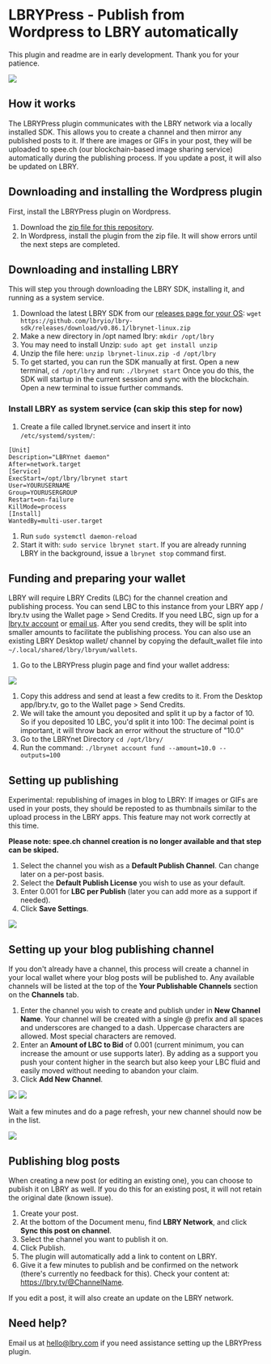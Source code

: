 # LBRYPress - Publish from Wordpress to LBRY automatically

This plugin and readme are in early development. Thank you for your patience.

![](https://spee.ch/c/lbry-press-cover.jpg)

## How it works
The LBRYPress plugin communicates with the LBRY network via a locally installed SDK. This allows you to create a channel and then mirror any published posts to it. If there are images or GIFs in your post, they will be uploaded to spee.ch (our blockchain-based image sharing service) automatically during the publishing process. If you update a post, it will also be updated on LBRY. 

## Downloading and installing the Wordpress plugin
First, install the LBRYPress plugin on Wordpress. 

1) Download the [zip file for this repository](https://github.com/lbryio/lbrypress/archive/master.zip).
1) In Wordpress, install the plugin from the zip file. It will show errors until the next steps are completed.

## Downloading and installing LBRY
This will step you through downloading the LBRY SDK, installing it, and running as a system service. 

1) Download the latest LBRY SDK from our [releases page for your OS](https://github.com/lbryio/lbry-sdk/releases):  `wget https://github.com/lbryio/lbry-sdk/releases/download/v0.86.1/lbrynet-linux.zip`
1) Make a new directory in /opt named lbry: `mkdir /opt/lbry`
1) You may need to install Unzip: `sudo apt get install unzip` 
1) Unzip the file here: `unzip lbrynet-linux.zip -d /opt/lbry`
1) To get started, you can run the SDK manually at first. Open a new terminal, `cd /opt/lbry` and run: `./lbrynet start`
Once you do this, the SDK will startup in the current session and sync with the blockchain. Open a new terminal to issue further commands.

### Install LBRY as system service (can skip this step for now)
1) Create a file called lbrynet.service and insert it into `/etc/systemd/system/`:
```
[Unit]
Description="LBRYnet daemon"
After=network.target
[Service]
ExecStart=/opt/lbry/lbrynet start
User=YOURUSERNAME
Group=YOURUSERGROUP
Restart=on-failure
KillMode=process
[Install]
WantedBy=multi-user.target
```

1) Run `sudo systemctl daemon-reload`
1) Start it with: `sudo service lbrynet start`. If you are already running LBRY in the background, issue a `lbrynet stop` command first.

## Funding and preparing your wallet
LBRY will require LBRY Credits (LBC) for the channel creation and publishing process. You can send LBC to this instance from your LBRY app / lbry.tv using the Wallet page > Send Credits. If you need LBC, sign up for a [lbry.tv account](https://lbry.tv) or [email us](mailto:hello@lbry.com). After you send credits, they will be split into smaller amounts to facilitate the publishing process. You can also use an existing LBRY Desktop wallet/ channel by copying the default_wallet file into `~/.local/shared/lbry/lbryum/wallets`. 

1) Go to the LBRYPress plugin page and find your wallet address:

![](/admin/images/wallet-address.jpg)

1) Copy this address and send at least a few credits to it. From the Desktop app/lbry.tv, go to the Wallet page > Send Credits. 
1) We will take the amount you deposited and split it up by a factor of 10. So if you deposited 10 LBC, you'd split it into 100: The decimal point is important, it will throw back an error without the structure of "10.0" 
1) Go to the LBRYnet Directory `cd /opt/lbry/`
1) Run the command: `./lbrynet account fund --amount=10.0 --outputs=100`

## Setting up publishing
Experimental: republishing of images in blog to LBRY: If images or GIFs are used in your posts, they should be reposted to as thumbnails similar to the upload process in the LBRY apps. This feature may not work correctly at this time. 

**Please note: spee.ch channel creation is no longer available and that step can be skiped.**

1) Select the channel you wish as a **Default Publish Channel**. Can change later on a per-post basis.
1) Select the **Default Publish License** you wish to use as your default.
1) Enter 0.001 for **LBC per Publish** (later you can add more as a support if needed).
1) Click **Save Settings**.

![](/admin/images/settings-tab.jpg)

## Setting up your blog publishing channel
If you don't already have a channel, this process will create a channel in your local wallet where your blog posts will be published to. Any available channels will be listed at the top of the **Your Publishable Channels** section on the **Channels** tab.

1) Enter the channel you wish to create and publish under in **New Channel Name**. 
Your channel will be created with a single @ prefix and all spaces and underscores are changed to a dash. Uppercase characters are allowed. Most special characters are removed.
1) Enter an **Amount of LBC to Bid** of 0.001 (current minimum, you can increase the amount or use supports later).
By adding as a support you push your content higher in the search but also keep your LBC fluid and easily moved without needing to abandon your claim.
1) Click **Add New Channel**.

![](/admin/images/channel-tab.jpg)
![](/admin/images/channel-create-success.jpg)

Wait a few minutes and do a page refresh, your new channel should now be in the list.

![](/admin/images/new-channel.jpg) 

## Publishing blog posts
When creating a new post (or editing an existing one), you can choose to publish it on LBRY as well. If you do this for an existing post, it will not retain the original date (known issue). 

1) Create your post.
1) At the bottom of the Document menu, find **LBRY Network**, and click **Sync this post on channel**.
1) Select the channel you want to publish it on. 
1) Click Publish. 
1) The plugin will automatically add a link to content on LBRY.
1) Give it a few minutes to publish and be confirmed on the network (there's currently no feedback for this). Check your content at: https://lbry.tv/@ChannelName.

If you edit a post, it will also create an update on the LBRY network.

## Need help?
Email us at [hello@lbry.com](mailto:hello@lbry.com) if you need assistance setting up the LBRYPress plugin. 
